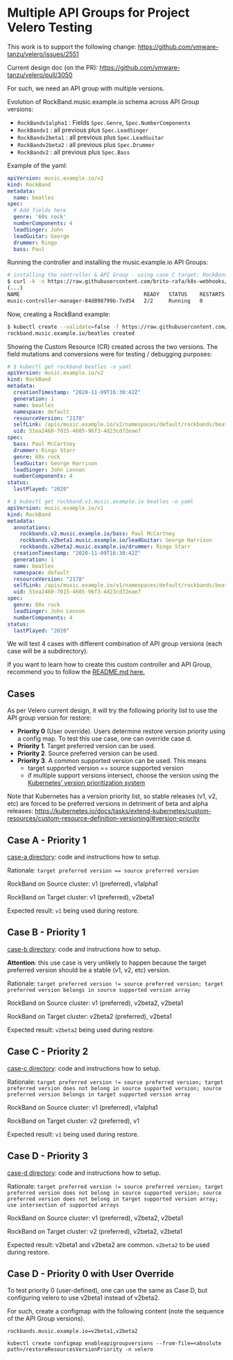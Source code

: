 # Multiple API Groups for Project Velero Testing

This work is to support the following change:
https://github.com/vmware-tanzu/velero/issues/2551

Current design doc (on the PR):
https://github.com/vmware-tanzu/velero/pull/3050

For such, we need an API group with multiple versions.

Evolution of RockBand.music.example.io schema across API Group versions:

- `RockBandv1alpha1` : Fields `Spec.Genre`, `Spec.NumberComponents`
- `RockBandv1` : all previous plus `Spec.LeadSinger`
- `RockBandv2beta1` : all previous plus `Spec.LeadGuitar`
- `RockBandv2beta2` : all previous plus `Spec.Drummer`
- `RockBandv2` : all previous plus `Spec.Bass`

Example of the yaml:

```yaml music_v2_rockband.yaml
apiVersion: music.example.io/v2
kind: RockBand
metadata:
  name: beatles
spec:
  # Add fields here
  genre: '60s rock'
  numberComponents: 4
  leadSinger: John
  leadGuitar: George
  drummer: Ringo
  bass: Paul
```

Running the controller and installing the music.example.io API Groups:

```bash
# installing the controller & API Group - using case C target: RockBandv2 (preferred) & RockBandv1 (supported)
$ curl -k -s https://raw.githubusercontent.com/brito-rafa/k8s-webhooks/master/examples-for-projectvelero/case-c/target-cluster.sh | bash
(...)
NAME                                        READY   STATUS    RESTARTS   AGE
music-controller-manager-84d898799b-7xd54   2/2     Running   0          11s
```

Now, creating a RockBand example:

```bash
$ kubectl create --validate=false -f https://raw.githubusercontent.com/brito-rafa/k8s-webhooks/master/examples-for-projectvelero/case-c/target/music/config/samples/music_v2_rockband.yaml 
rockband.music.example.io/beatles created
```

Showing the Custom Resource (CR) created across the two versions. The field mutations and conversions were for testing / debugging purposes:

```yaml
# $ kubectl get rockband beatles -o yaml
apiVersion: music.example.io/v2
kind: RockBand
metadata:
  creationTimestamp: "2020-11-09T16:30:42Z"
  generation: 1
  name: beatles
  namespace: default
  resourceVersion: "2178"
  selfLink: /apis/music.example.io/v2/namespaces/default/rockbands/beatles
  uid: 51ea2460-7015-4605-96f3-4d23cd72eae7
spec:
  bass: Paul McCartney
  drummer: Ringo Starr
  genre: 60s rock
  leadGuitar: George Harrison
  leadSinger: John Lennon
  numberComponents: 4
status:
  lastPlayed: "2020"

# $ kubectl get rockband.v1.music.example.io beatles -o yaml
apiVersion: music.example.io/v1
kind: RockBand
metadata:
  annotations:
    rockbands.v2.music.example.io/bass: Paul McCartney
    rockbands.v2beta1.music.example.io/leadGuitar: George Harrison
    rockbands.v2beta2.music.example.io/drummer: Ringo Starr
  creationTimestamp: "2020-11-09T16:30:42Z"
  generation: 1
  name: beatles
  namespace: default
  resourceVersion: "2178"
  selfLink: /apis/music.example.io/v1/namespaces/default/rockbands/beatles
  uid: 51ea2460-7015-4605-96f3-4d23cd72eae7
spec:
  genre: 60s rock
  leadSinger: John Lennon
  numberComponents: 4
status:
  lastPlayed: "2020"
```

We will test 4 cases with different combination of API group versions (each case will be a subdirectory).

If you want to learn how to create this custom controller and API Group, recommend you to follow the [README.md here.](/README.md)

## Cases

As per Velero current design, it will try the following priority list to use the API group version for restore:

- **Priority 0** (User override). Users determine restore version priority using a config map. To test this use case, one can override case d.
- **Priority 1**. Target preferred version can be used.
- **Priority 2**. Source preferred version can be used.
- **Priority 3**. A common supported version can be used. This means
  - target supported version == source supported version
  - if multiple support versions intersect, choose the version using the [Kubernetes’ version prioritization system](https://kubernetes.io/docs/tasks/extend-kubernetes/custom-resources/custom-resource-definition-versioning/#version-priority)

Note that Kubernetes has a version priority list, so stable releases (v1, v2, etc) are forced to be preferred versions in detriment of beta and alpha releases:
https://kubernetes.io/docs/tasks/extend-kubernetes/custom-resources/custom-resource-definition-versioning/#version-priority


## Case A - Priority 1

[case-a directory](/examples-for-projectvelero/case-a/): code and instructions how to setup.

Rationale: `target preferred version == source preferred version`

RockBand on Source cluster: v1 (preferred), v1alpha1

RockBand on Target cluster: v1 (preferred), v2beta1

Expected result: `v1` being used during restore.

## Case B - Priority 1

[case-b directory](/examples-for-projectvelero/case-b/): code and instructions how to setup.

**Attention**: this use case is very unlikely to happen because the target preferred version should be a stable (v1, v2, etc) version.

Rationale: `target preferred version != source preferred version; target preferred version belongs in source supported version array`

RockBand on Source cluster: v1 (preferred), v2beta2, v2beta1

RockBand on Target cluster: v2beta2 (preferred), v2beta1

Expected result: `v2beta2` being used during restore.


## Case C - Priority 2

[case-c directory](/examples-for-projectvelero/case-c/): code and instructions how to setup.

Rationale: `target preferred version != source preferred version; target preferred version does not belong in source supported version; source preferred version belongs in target supported version array`

RockBand on Source cluster: v1 (preferred), v1alpha1

RockBand on Target cluster: v2 (preferred), v1

Expected result: `v1` being used during restore.

## Case D - Priority 3

[case-d directory](/examples-for-projectvelero/case-d/): code and instructions how to setup.

Rationale: `target preferred version != source preferred version; target preferred version does not belong in source supported version; source preferred version does not belong in target supported version array; use intersection of supported arrays`

RockBand on Source cluster: v1 (preferred), v2beta2, v2beta1

RockBand on Target cluster: v2 (preferred), v2beta2, v2beta1

Expected result: v2beta1 and v2beta2 are common. `v2beta2` to be used during restore. 

## Case D - Priority 0 with User Override

To test priority 0 (user-defined), one can use the same as Case D, but configuring velero to use v2beta1 instead of v2beta2.

For such, create a configmap with the following content (note the sequence of the API Group versions).

```cm
rockbands.music.example.io=v2beta1,v2beta2
```

 `kubectl create configmap enableapigroupversions --from-file=<absolute path>/restoreResourcesVersionPriority -n velero`
